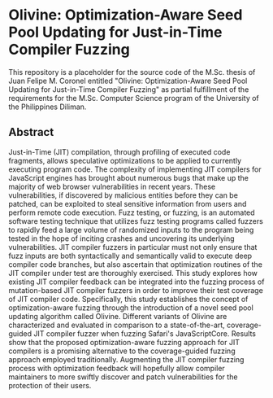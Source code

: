 # Olivine: Optimization-Aware Seed Pool Updating for Just-in-Time Compiler Fuzzing

This repository is a placeholder for the source code of the M.Sc. thesis of Juan Felipe M. Coronel entitled "Olivine: Optimization-Aware Seed Pool Updating for Just-in-Time Compiler Fuzzing" as partial fulfillment of the requirements for the M.Sc. Computer Science program of the University of the Philippines Diliman.

## Abstract

Just-in-Time (JIT) compilation, through profiling of executed code fragments, allows speculative optimizations to be applied to currently executing program code. The complexity of implementing JIT compilers for JavaScript engines has brought about numerous bugs that make up the majority of web browser vulnerabilities in recent years. These vulnerabilities, if discovered by malicious entities before they can be patched, can be exploited to steal sensitive information from users and perform remote code execution. Fuzz testing, or fuzzing, is an automated software testing technique that utilizes fuzz testing programs called fuzzers to rapidly feed a large volume of randomized inputs to the program being tested in the hope of inciting crashes and uncovering its underlying vulnerabilities. JIT compiler fuzzers in particular must not only ensure that fuzz inputs are both syntactically and semantically valid to execute deep compiler code branches, but also ascertain that optimization routines of the JIT compiler under test are thoroughly exercised. This study explores how existing JIT compiler feedback can be integrated into the fuzzing process of mutation-based JIT compiler fuzzers in order to improve their test coverage of JIT compiler code. Specifically, this study establishes the concept of optimization-aware fuzzing through the introduction of a novel seed pool updating algorithm called Olivine. Different variants of Olivine are characterized and evaluated in comparison to a state-of-the-art, coverage-guided JIT compiler fuzzer when fuzzing Safari's JavaScriptCore. Results show that the proposed optimization-aware fuzzing approach for JIT compilers is a promising alternative to the coverage-guided fuzzing approach employed traditionally. Augmenting the JIT compiler fuzzing process with optimization feedback will hopefully allow compiler maintainers to more swiftly discover and patch vulnerabilities for the protection of their users.
